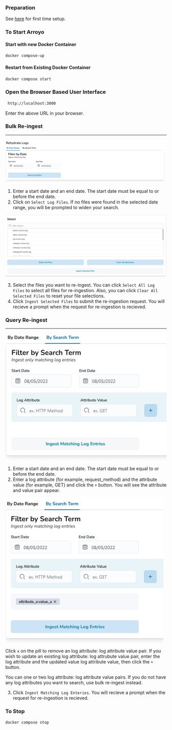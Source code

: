### Preparation
See [here](https://github.com/Team-Arroyo/arroyo-deployment) for first time setup.

### To Start Arroyo

#### Start with new Docker Container
```markdown
docker compose-up
```

#### Restart from Existing Docker Container
```markdown
docker compose start
```
### Open the Browser Based User Interface
```markdown
 http://localhost:3000
```
Enter the above URL in your browser.

### Bulk Re-ingest
---
![ByDate Tab](https://github.com/Team-Arroyo/Internal_Documentation/blob/main/byDatebyDate.jpg)

1. Enter a start date and an end date. The start date must be equal to or before the end date.
2. Click on `Select Log Files`. If no files were found in the selected date range, you will be prompted to widen your search.

![ByDate Select](https://github.com/Team-Arroyo/Internal_Documentation/blob/main/byDateSelect.jpg)

3. Select the files you want to re-ingest. You can click `Select All Log Files` to select all files for re-ingestion. Also, you can click `Clear All Selected Files` to reset your file selections. 
4. Click `Ingest Selected Files` to submit the re-ingestion request. You will recieve a prompt when the request for re-ingestion is recieved. 

### Query Re-ingest
---
![BySearch Overview](https://github.com/Team-Arroyo/Internal_Documentation/blob/main/bySearchOverview.jpg)
1. Enter a start date and an end date. The start date must be equal to or before the end date.
2. Enter a log attribute (for example, request_method) and the attribute value (for example, GET) and click the `+` button. You will see the attribute and value pair appear.

![BySearch with Terms](https://github.com/Team-Arroyo/Internal_Documentation/blob/main/bySearchWithPill.jpg)

Click `x` on the pill to remove an log attribute: log attribute value pair.
If you wish to update an existing log attribute: log attrubute value pair, enter the log attribute and the updated value log attribute value, then click the `+` button. 

You can one or two log attribute: log attribute value pairs. If you do not have any log attributes you want to search, use bulk re-ingest instead.

3. Click `Ingest Matching Log Enteries`. You will recieve a prompt when the request for re-ingestion is recieved.
### To Stop
```markdown
docker compose stop
```

